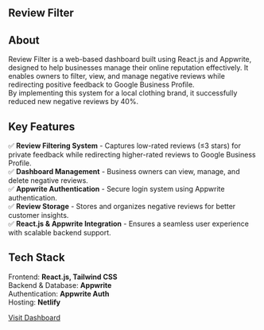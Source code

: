 Review Filter
-


About
-
Review Filter is a web-based dashboard built using React.js and Appwrite, designed to help businesses manage their online reputation effectively. It enables owners to filter, view, and manage negative reviews while redirecting positive feedback to Google Business Profile.  
By implementing this system for a local clothing brand, it successfully reduced new negative reviews by 40%.  

Key Features
-


✅ **Review Filtering System** - Captures low-rated reviews (≤3 stars) for private feedback while redirecting higher-rated reviews to Google Business Profile.  
✅ **Dashboard Management** - Business owners can view, manage, and delete negative reviews.  
✅ **Appwrite Authentication** - Secure login system using Appwrite authentication.  
✅ **Review Storage** - Stores and organizes negative reviews for better customer insights.  
✅ **React.js & Appwrite Integration** - Ensures a seamless user experience with scalable backend support.  

Tech Stack
-


Frontend: **React.js, Tailwind CSS**  
Backend & Database: **Appwrite**  
Authentication: **Appwrite Auth**  
Hosting: **Netlify**  

[Visit Dashboard](reviewdashboard.netlify.app/)
